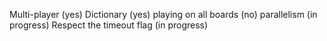 Multi-player (yes)
Dictionary (yes)
playing on all boards (no)
parallelism (in progress)
Respect the timeout flag (in progress)
